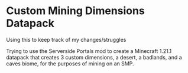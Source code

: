 # Custom Mining Dimensions Datapack
Using this to keep track of my changes/struggles

Trying to use the Serverside Portals mod to create a Minecraft 1.21.1 datapack that creates 3 custom dimensions, a desert, a badlands, and a caves biome, for the purposes of mining on an SMP.
